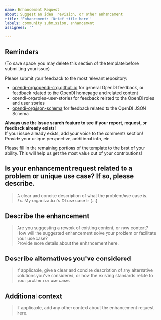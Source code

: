 ```yaml
---
name: Enhancement Request
about: Suggest an idea, revision, or other enhancement
title: 'Enhancement: [Brief title here]'
labels: community submission, enhancement
assignees: ''

---
```


## Reminders
(To save space, you may delete this section of the template before submitting your issue)

Please submit your feedback to the most relevant repository:
- [opendi-org/opendi-org.github.io](https://github.com/opendi-org/opendi-org.github.io) for general OpenDI feedback, or feedback related to the OpenDI homepage and related content
- [opendi-org/roles-user-stories](https://github.com/opendi-org/roles-user-stories) for feedback related to the OpenDI roles and user stories
- [opendi-org/json-schema](https://github.com/opendi-org/json-schema) for feedback related to the OpenDI JSON Schema

**Always use the Issue search feature to see if your report, request, or feedback already exists!**  
If your issue already exists, add your voice to the comments section! Provide your unique perspective, additional info, etc.

Please fill in the remaining portions of the template to the best of your ability. This will help us get the most value out of your contributions!

## Is your enhancement request related to a problem or unique use case? If so, please describe.
> A clear and concise description of what the problem/use case is.  
> Ex. My organization's DI use case is [...]

## Describe the enhancement
> Are you suggesting a rework of existing content, or new content?  
> How will the suggested enhancement solve your problem or facilitate your use case?  
> Provide more details about the enhancement here.

## Describe alternatives you've considered
> If applicable, give a clear and concise description of any alternative solutions you've considered, or how the existing standards relate to your problem or use case.

## Additional context
> If applicable, add any other context about the enhancement request here.
